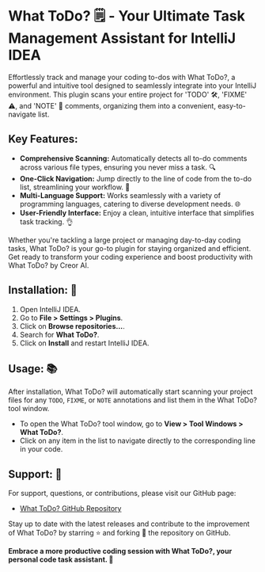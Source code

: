 # What ToDo? 🗒️ - Your Ultimate Task Management Assistant for IntelliJ IDEA

Effortlessly track and manage your coding to-dos with What ToDo?, a powerful and intuitive tool designed to seamlessly integrate into your IntelliJ environment. This plugin scans your entire project for 'TODO' 🛠️, 'FIXME' ⚠️, and 'NOTE' 📝 comments, organizing them into a convenient, easy-to-navigate list.

## Key Features:

- **Comprehensive Scanning:** Automatically detects all to-do comments across various file types, ensuring you never miss a task. 🔍
- **One-Click Navigation:** Jump directly to the line of code from the to-do list, streamlining your workflow. 🚀
- **Multi-Language Support:** Works seamlessly with a variety of programming languages, catering to diverse development needs. 🌐
- **User-Friendly Interface:** Enjoy a clean, intuitive interface that simplifies task tracking. 👌

Whether you're tackling a large project or managing day-to-day coding tasks, What ToDo? is your go-to plugin for staying organized and efficient. Get ready to transform your coding experience and boost productivity with What ToDo? by Creor AI.

## Installation: 🔧

1. Open IntelliJ IDEA.
2. Go to **File > Settings > Plugins**.
3. Click on **Browse repositories...**.
4. Search for **What ToDo?**.
5. Click on **Install** and restart IntelliJ IDEA.

## Usage: 📚

After installation, What ToDo? will automatically start scanning your project files for any `TODO`, `FIXME`, or `NOTE` annotations and list them in the What ToDo? tool window.

- To open the What ToDo? tool window, go to **View > Tool Windows > What ToDo?**.
- Click on any item in the list to navigate directly to the corresponding line in your code.

## Support: 🙌

For support, questions, or contributions, please visit our GitHub page:

- [What ToDo? GitHub Repository](https://github.com/creor-ai/whattodo)

Stay up to date with the latest releases and contribute to the improvement of What ToDo? by starring ⭐ and forking 🍴 the repository on GitHub.

**Embrace a more productive coding session with What ToDo?, your personal code task assistant. 💪**
